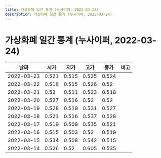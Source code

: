 ```yaml
---
title: 가상화폐 일간 통계 (누사이퍼, 2022-03-24)
description: 가상화폐 일간 통계 (누사이퍼, 2022-03-24)
---
```


가상화폐 일간 통계 (누사이퍼, 2022-03-24)
===

|날짜|시가|저가|고가|종가|비고|
|--|--|--|--|--|--|
|2022-03-23|0.521|0.515|0.525|0.524|    |
|2022-03-22|0.518|0.515|0.526|0.52|    |
|2022-03-21|0.52|0.511|0.523|0.518|    |
|2022-03-20|0.527|0.516|0.53|0.52|    |
|2022-03-19|0.528|0.519|0.531|0.527|    |
|2022-03-18|0.521|0.516|0.537|0.528|    |
|2022-03-17|0.519|0.509|0.535|0.521|    |
|2022-03-16|0.515|0.503|0.52|0.519|    |
|2022-03-15|0.534|0.508|0.542|0.515|    |
|2022-03-14|0.526|0.52|0.605|0.535|    |
